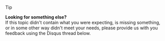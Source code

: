 > [!TIP]
> **Looking for something else?**  
> If this topic didn't contain what you were expecting, is missing something, or in some other way didn't meet your needs, please provide us with you feedback using the Disqus thread below.
> 
>